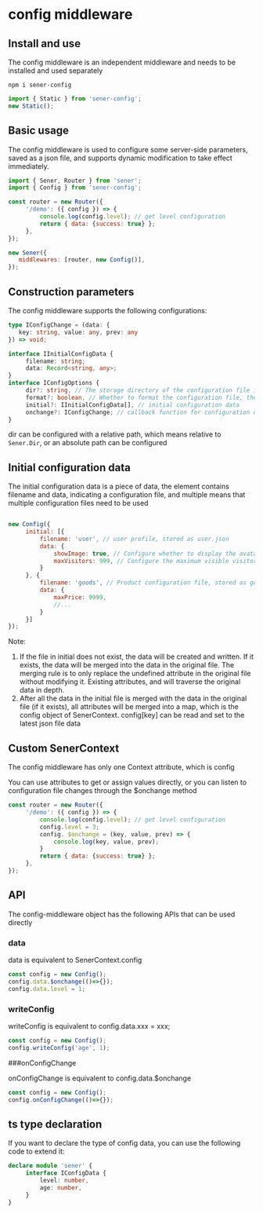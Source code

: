 <!--
  * @Author: chenzhongsheng
  * @Date: 2023-05-14 14:49:08
  * @Description: Coding something
-->
# config middleware

## Install and use

The config middleware is an independent middleware and needs to be installed and used separately

```
npm i sener-config
```

```js
import { Static } from 'sener-config';
new Static();
```

## Basic usage

The config middleware is used to configure some server-side parameters, saved as a json file, and supports dynamic modification to take effect immediately.

```js
import { Sener, Router } from 'sener';
import { Config } from 'sener-config';

const router = new Router({
     '/demo': ({ config }) => {
         console.log(config.level); // get level configuration
         return { data: {success: true} };
     },
});

new Sener({
   middlewares: [router, new Config()],
});
```

## Construction parameters

The config middleware supports the following configurations:

```ts
type IConfigChange = (data: {
   key: string, value: any, prev: any
}) => void;

interface IInitialConfigData {
     filename: string;
     data: Record<string, any>;
}
interface IConfigOptions {
     dir?: string, // The storage directory of the configuration file is 'config' by default, which is {Sener.Dir}/config
     format?: boolean, // Whether to format the configuration file, the default is true
     initial?: IInitialConfigData[], // initial configuration data
     onchange?: IConfigChange; // callback function for configuration data change
}
```

dir can be configured with a relative path, which means relative to `Sener.Dir`, or an absolute path can be configured

## Initial configuration data

The initial configuration data is a piece of data, the element contains filename and data, indicating a configuration file, and multiple means that multiple configuration files need to be used

```js

new Config({
     initial: [{
         filename: 'user', // user profile, stored as user.json
         data: {
             showImage: true, // Configure whether to display the avatar
             maxVisitors: 999, // Configure the maximum visible visitors
         }
     }, {
         filename: 'goods', // Product configuration file, stored as goods.json
         data: {
             maxPrice: 9999,
             //...
         }
     }]
});
```

Note: 

1. If the file in initial does not exist, the data will be created and written. If it exists, the data will be merged into the data in the original file. The merging rule is to only replace the undefined attribute in the original file without modifying it. Existing attributes, and will traverse the original data in depth.
2. After all the data in the initial file is merged with the data in the original file (if it exists), all attributes will be merged into a map, which is the config object of SenerContext. config[key] can be read and set to the latest json file data

## Custom SenerContext

The config middleware has only one Context attribute, which is config

You can use attributes to get or assign values directly, or you can listen to configuration file changes through the $onchange method

```js
const router = new Router({
     '/demo': ({ config }) => {
         console.log(config.level); // get level configuration
         config.level = 3;
         config. $onchange = (key, value, prev) => {
             console.log(key, value, prev);
         }
         return { data: {success: true} };
     },
});
```

## API

The config-middleware object has the following APIs that can be used directly

### data

data is equivalent to SenerContext.config

```js
const config = new Config();
config.data.$onchange(()=>{});
config.data.level = 1;
```

### writeConfig

writeConfig is equivalent to config.data.xxx = xxx;

```js
const config = new Config();
config.writeConfig('age', 1);
```

###onConfigChange

onConfigChange is equivalent to config.data.$onchange

```js
const config = new Config();
config.onConfigChange(()=>{});
```

## ts type declaration

If you want to declare the type of config data, you can use the following code to extend it:

```ts
declare module 'sener' {
     interface IConfigData {
         level: number,
         age: number,
     }
}
```